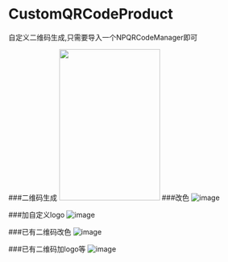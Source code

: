 # CustomQRCodeProduct
自定义二维码生成,只需要导入一个NPQRCodeManager即可

###二维码生成
<img src="https://github.com/XiangHongJiang/CustomQRCodeProduct/tree/master/ReadMeFile/QR0.png" width="200" height="300">
###改色
![image](https://github.com/XiangHongJiang/CustomQRCodeProduct/tree/master/ReadMeFile/QR1.png)

###加自定义logo
![image](https://github.com/XiangHongJiang/CustomQRCodeProduct/tree/master/ReadMeFile/QR2.png)

###已有二维码改色
![image](https://github.com/XiangHongJiang/CustomQRCodeProduct/tree/master/ReadMeFile/QR3.png)

###已有二维码加logo等
![image](https://github.com/XiangHongJiang/CustomQRCodeProduct/tree/master/ReadMeFile/QR4.png)

